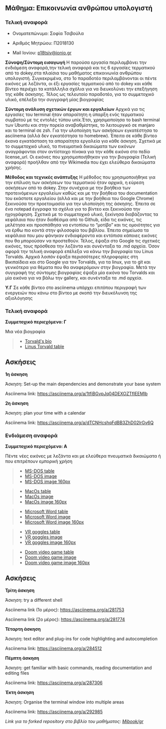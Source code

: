  ## Μάθημα: Επικοινωνία ανθρώπου υπολογιστή
 
 ### Τελική αναφορά
 
 - Ονοματεπώνυμο: Σοφία Τσιβούλα

- Αριθμός Μητρώου: Π2018130

- Mail Ιονίου: p18tsiv@ionio.gr

**Σύνοψη/Σύντομη εισαγωγή**
Η παρούσα εργασία περιλαμβάνει την ενδιάμεση αναφορά,την τελική αναφορά και τις 6 εργασίες τερματικού από το dokey,στα πλαίσια του μαθήματος επικοινωνία ανθρώπου υπολογιστή. Συγκεκριμένα, στο 1ο παραδοτέο περιλαμβάνονται οι πέντε εικόνες με λεζάντα, οι έξι εργασίες τερματικού από το dokey και κάθε βίντεο περιέχει τα κατάλληλα σχόλια για να διευκολύνει την επεξήγηση της κάθε άσκησης. Τέλος ως τελευταίο παραδοτέο, για το συμμετοχικό υλικό, επέλεξα την συγγραφή μίας βιογραφίας 


**Σύντομη ανάλυση σχετικών έργων και εργαλείων**
Αρχικά για τις εργασίες του terminal ήταν απαραίτητη η ύπαρξη ενός τερματικού συμβατού με τις εντολές τύπου unix.Έτσι, χρησιμοποίησα το bash terminal των Ubuntu και στην πορεία αναβαθμίστηκε, το λειτουργικό σε manjaro και το terminal σε zsh. Για την υλοποίηση των ασκήσεων εγκατέστησα το asciinema (αλλά δεν εγκατέστησα το homebrew). Έπειτα σε κάθε βίντεο έκανα εγκατάσταση τα απαραίτητα εργαλεία για κάθε άσκηση. Σχετικά με το συμμετοχικό υλικό, τα πνευματικά δικαιώματα των εικόνων αναγράφονται στον αντίστοιχο πίνακα για την κάθε εικόνα στο πεδίο license_url. Οι εικόνες που χρησιμοποιήθηκαν για την βιογραφία (Τελική αναφορά) προήλθαν από την Wikimedia που έχει ελεύθερα δικαιώματα χρήσης.

**Μέθοδος και τεχνικές ανάπτυξης**
H μέθοδος που χρησιμοποιήθηκε για την επίλυση των ασκήσεων του τερματικού ήταν αρχικά, η εύρεση ασκήσεων από το dokey. Στην συνέχεια με την βοήθεια των προτεινόμενων εργαλείων καθώς και με την βοήθεια του documentation του εκάστοτε εργαλείου (αλλά και με την βοήθεια του Google Chrome) ξεκινούσα την προετοιμασία για την υλοποίηση της άσκησης. Έπειτα σε ένα notepad έγγραφα τα σχόλια για το βίντεο και ξεκινούσα την ηχογράφηση. Σχετικά με το συμμετοχικό υλικό, ξεκίνησα διαβάζοντας τα κεφάλαια που ήταν διαθέσιμα από το Github, είδα τις εικόνες, τις μελέτησα και προσπάθησα να εντοπίσω το “μοτίβο” και τις ομοιότητες για να έρθω πιο κοντά στην φιλοσοφία του βιβλίου. Έπειτα σημείωσα τα κεφάλαια που μου φάνηκαν ενδιαφέροντα και εντόπισα κάποιες εικόνες που θα μπορούσαν να προστεθούν. Τέλος, έψαξα στο Google τις σχετικές εικόνες, τους πρόσθεσα την λεζάντα και συνένταξα τα .md αρχεία. Όσον αφορά την τελική αναφορά επέλεξα να κάνω την βιογραφία του Linus Torvalds. Αρχικά λοιπόν έψαξα περισσότερες πληροφορίες στη Βικιπαίδεια και στο Google για τον Torvalds, για τα linux, για το git και γενικότερα για θέματα που θα αναφερόμουν στην βιογραφία. Μετά την συγγραφή της σύντομης βιογραφίας έψαξα μία εικόνα του Torvalds και μία εικόνα για να βάλω την gallery, και συνένταξα τα .md αρχεία.

**Υ.Γ**
Σε κάθε βίντεο στο asciinema υπάρχει επιτόπου περιγραφή των ενεργειών που κάνω στο βίντεο με σκοπό την διευκόλυνση της αξιολόγησης 



### Τελική αναφορά


**Συμμετοχικό περιεχόμενο: Γ**

Μια νέα βιογραφία

> - [Torvald's bio](https://github.com/sophia-ts/gr/blob/gh-pages/_biography/bio-torvalds.md)
> - [Linus Torvald table](https://github.com/sophia-ts/gr/blob/gh-pages/_biography/linus-torvalds.md)

## Ασκήσεις

**1η άσκηση**

Άσκηση: Set-up the main dependencies and demonstrate your base system

Asciinema link: https://asciinema.org/a/1tfiBGvpJq04DEXOZTfIEEMlb


**2η άσκηση**

Άσκηση: plan your time with a calendar

Asciinema link: https://asciinema.org/a/dTCNHcshqFdBB3ZhD02lrGv6Q



### Ενδιάμεση αναφορά


**Συμμετοχικό περιεχόμενο: Α**

Πέντε νέες εικόνες με λεζάντα και με ελεύθερα πνευματικά δικαιώματα ή που επιτρέπουν εμπορική χρήση

> - [MS-DOS table](https://github.com/sophia-ts/gr/blob/gh-pages/_gallery/ms-dos.md)
> - [MS-DOS image](https://github.com/sophia-ts/gr/blob/gh-pages/images/ms-dos.jpg)
> - [MS-DOS image 160px](https://github.com/sophia-ts/gr/blob/gh-pages/images/ms-dos-thumb.jpg)

> - [MacOs table](https://github.com/sophia-ts/gr/blob/gh-pages/_gallery/mac_os.md)
> - [MacOs image](https://github.com/sophia-ts/gr/blob/gh-pages/images/mac_os.jpg)
> - [MacOs image 160px](https://github.com/sophia-ts/gr/blob/gh-pages/images/mac_os-thumb.jpg)

> - [Microsoft Word table](https://github.com/sophia-ts/gr/blob/gh-pages/_gallery/microsoft_word.md)
> - [Microsoft Word image](https://github.com/sophia-ts/gr/blob/gh-pages/images/microsoft_word.jpg)
> - [Microsoft Word image 160px](https://github.com/sophia-ts/gr/blob/gh-pages/images/microsoft_word-thumb.jpg)

> - [VR goggles table](https://github.com/sophia-ts/gr/blob/gh-pages/_gallery/vr.md)
> - [VR goggles image](https://github.com/sophia-ts/gr/blob/gh-pages/images/vr.jpg)
> - [VR goggles image 160px](https://github.com/sophia-ts/gr/blob/gh-pages/images/vr-thumb.jpg)

> - [Doom video game table](https://github.com/sophia-ts/gr/blob/gh-pages/_gallery/doom.md)
> - [Doom video game image](https://github.com/sophia-ts/gr/blob/gh-pages/images/doom.jpg)
> - [Doom video game image 160px](https://github.com/sophia-ts/gr/blob/gh-pages/images/doom-thumb.jpg)

## Ασκήσεις

**Τρίτη άσκηση**

Άσκηση: try a different shell

Asciinema link (1ο μέρος): https://asciinema.org/a/281753

Asciinema link (2ο μέρος): https://asciinema.org/a/281774


**Τέταρτη άσκηση**

Άσκηση: text editor and plug-ins for code highlighting and autocompletion

Asciinema link: https://asciinema.org/a/284512


**Πέμπτη άσκηση**

Άσκηση: get familiar with basic commands, reading documentation and editing files

Asciinema link: https://asciinema.org/a/287306

**Έκτη άσκηση**

Άσκηση: Organise the terminal window into multiple areas

Asciinema link: https://asciinema.org/a/292985

*Link για το forked repository στο βιβλίο του μαθήματος: [Mibook/gr](https://github.com/sophia-ts/gr)*

